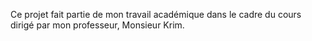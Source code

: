 Ce projet fait partie de mon travail académique dans le cadre du cours dirigé par mon professeur, Monsieur Krim.

